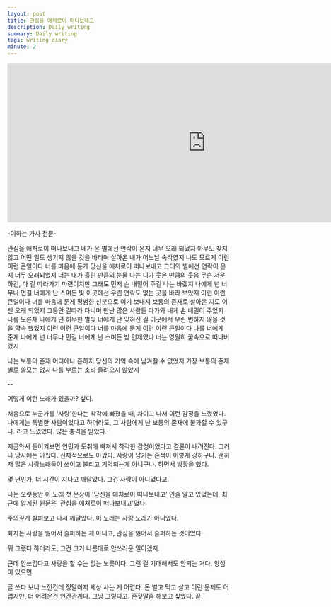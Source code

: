 ```yaml
---
layout: post
title: 관심을 애처로이 떠나보내고
description: Daily writing
summary: Daily writing
tags: writing diary
minute: 2
---
```



<iframe width="896" height="360" src="https://www.youtube.com/embed/lFAB6EHrQzQ" title="YouTube video player" frameborder="0" allow="accelerometer; autoplay; clipboard-write; encrypted-media; gyroscope; picture-in-picture" allowfullscreen></iframe>

-이하는 가사 전문-

관심을 애처로이 떠나보내고
네가 온 별에선 연락이 온지 너무 오래 되었지
아무도 찾지 않고 어떤 일도 생기지
않을 것을 바라며 살아온 내가
어느날 속삭였지 나도 모르게
이런 이런 큰일이다 너를 마음에 둔게
당신을 애처로이 떠나보내고
그대의 별에선 연락이 온지 너무 오래되었지
너는 내가 흘린 만큼의 눈물
나는 니가 웃은 만큼의 웃음
무슨 서운하긴, 다 길 따라가기 마련이지만
그래도 먼저 손 내밀어 주길 나는 바랬지
나에게 넌 너무나 먼길 너에게 난 스며든 빛
이곳에선 우린 연락도 없는 곳을 바라 보았지
이런 이런 큰일이다 너를 마음에 둔게
평범한 신분으로 여기 보내져
보통의 존재로 살아온 지도 이젠 오래 되었지
그동안 길따라 다니며 만난 많은 사람들
다가와 내게 손 내밀어 주었지 나를 모른채
나에게 넌 허무한 별빛 너에게 난 잊혀진 길
이곳에서 우린 변하지 않을 것을 약속 했었지
이런 이런 큰일이다 너를 마음에 둔게
이런 이런 큰일이다 나를 너에게 준게
나에게 넌 너무나 먼길 너에게 난 스며든 빛
언제였나 너는 영원히 꿈속으로 떠나버렸지

나는 보통의 존재 어디에나 흔하지
당신의 기억 속에 남겨질 수 없었지
가장 보통의 존재 별로 쓸모는 없지
나를 부르는 소리 들려오지 않았지

--

어떻게 이런 노래가 있을까? 싶다.

처음으로 누군가를 '사랑'한다는 착각에 빠졌을 때, 차이고 나서 이런 감정을 느꼈었다.
나에게는 특별한 사람이었다고 하더라도, 그 사람에게 난 보통의 존재에 불과할 수 있구나.
라고 느꼈었다. 
많은 충격을 받았다.

지금와서 돌이켜보면 연민과 도취에 빠져서 착각한 감정이었다고 결론이 내려진다. 
그러나 당시에는 아팠다. 신체적으로도 아팠다.
사랑이 남기는 흔적이 이렇게 강하구나. 괜히 저 많은 사랑노래들이 쓰이고 불리고 기억되는게 아니구나.
하면서 방황을 했다.

몇 년인가, 더 시간이 지나고 깨달았다. 
그건 사랑이 아니었다고.

나는 오랫동안 이 노래 첫 문장이 '당신을 애처로이 떠나보내고' 인줄 알고 있었는데,
최근에 알게된 원문은 '관심을 애처로이 떠나보내고'였다. 

주의깊게 살펴보고 나서 깨달았다.
이 노래는 사랑 노래가 아니었다. 

화자는 사랑을 잃어서 슬퍼하는 게 아니고, 관심을 잃어서 슬퍼하는 것이었다.

뭐 그랬다 하더라도, 그건 그거 나름대로 안쓰러운 일이겠지.

근데 안쓰럽다고 사랑을 할 수는 없는 노릇이다.
그런 걸 기대해서도 안되는 거다. 양심이 있으면.

글 쓰다 보니 느낀건데 정말이지 세상 사는 게 어렵다. 
돈 벌고 먹고 살고 이런 문제도 어렵지만, 더 어려운건 인간관계다.
그냥 그렇다고. 혼잣말좀 해보고 싶었다. 끝.















